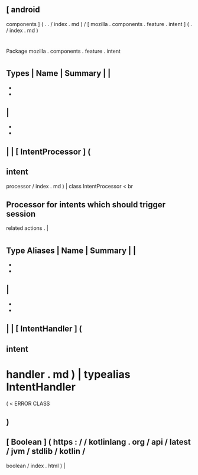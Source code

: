 [
android
-
components
]
(
.
.
/
index
.
md
)
/
[
mozilla
.
components
.
feature
.
intent
]
(
.
/
index
.
md
)
#
#
Package
mozilla
.
components
.
feature
.
intent
#
#
#
Types
|
Name
|
Summary
|
|
-
-
-
|
-
-
-
|
|
[
IntentProcessor
]
(
-
intent
-
processor
/
index
.
md
)
|
class
IntentProcessor
<
br
>
Processor
for
intents
which
should
trigger
session
-
related
actions
.
|
#
#
#
Type
Aliases
|
Name
|
Summary
|
|
-
-
-
|
-
-
-
|
|
[
IntentHandler
]
(
-
intent
-
handler
.
md
)
|
typealias
IntentHandler
=
(
<
ERROR
CLASS
>
)
-
>
[
Boolean
]
(
https
:
/
/
kotlinlang
.
org
/
api
/
latest
/
jvm
/
stdlib
/
kotlin
/
-
boolean
/
index
.
html
)
|
